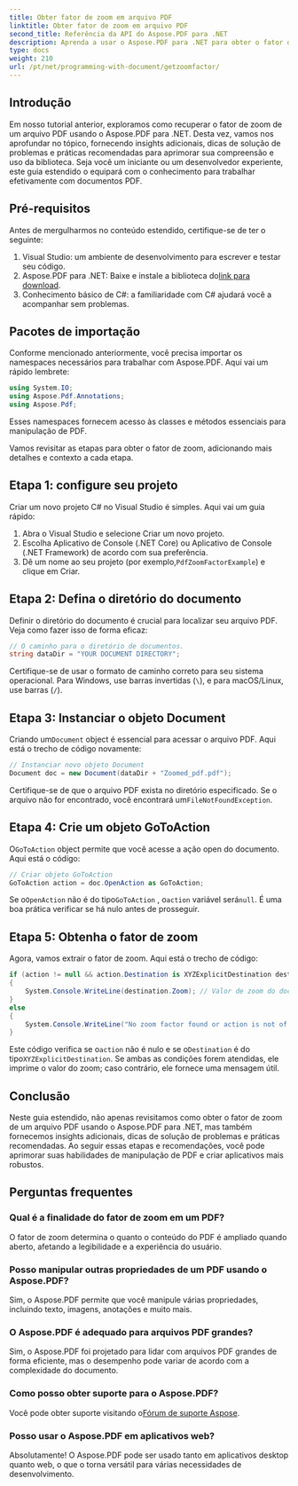 ```yaml
---
title: Obter fator de zoom em arquivo PDF
linktitle: Obter fator de zoom em arquivo PDF
second_title: Referência da API do Aspose.PDF para .NET
description: Aprenda a usar o Aspose.PDF para .NET para obter o fator de zoom em arquivos PDF com este guia passo a passo.
type: docs
weight: 210
url: /pt/net/programming-with-document/getzoomfactor/
---
```

## Introdução

Em nosso tutorial anterior, exploramos como recuperar o fator de zoom de um arquivo PDF usando o Aspose.PDF para .NET. Desta vez, vamos nos aprofundar no tópico, fornecendo insights adicionais, dicas de solução de problemas e práticas recomendadas para aprimorar sua compreensão e uso da biblioteca. Seja você um iniciante ou um desenvolvedor experiente, este guia estendido o equipará com o conhecimento para trabalhar efetivamente com documentos PDF.

## Pré-requisitos

Antes de mergulharmos no conteúdo estendido, certifique-se de ter o seguinte:

1. Visual Studio: um ambiente de desenvolvimento para escrever e testar seu código.
2. Aspose.PDF para .NET: Baixe e instale a biblioteca do[link para download](https://releases.aspose.com/pdf/net/).
3. Conhecimento básico de C#: a familiaridade com C# ajudará você a acompanhar sem problemas.

## Pacotes de importação

Conforme mencionado anteriormente, você precisa importar os namespaces necessários para trabalhar com Aspose.PDF. Aqui vai um rápido lembrete:

```csharp
using System.IO;
using Aspose.Pdf.Annotations;
using Aspose.Pdf;
```

Esses namespaces fornecem acesso às classes e métodos essenciais para manipulação de PDF.

Vamos revisitar as etapas para obter o fator de zoom, adicionando mais detalhes e contexto a cada etapa.

## Etapa 1: configure seu projeto

Criar um novo projeto C# no Visual Studio é simples. Aqui vai um guia rápido:

1. Abra o Visual Studio e selecione Criar um novo projeto.
2. Escolha Aplicativo de Console (.NET Core) ou Aplicativo de Console (.NET Framework) de acordo com sua preferência.
3.  Dê um nome ao seu projeto (por exemplo,`PdfZoomFactorExample`) e clique em Criar.

## Etapa 2: Defina o diretório do documento

Definir o diretório do documento é crucial para localizar seu arquivo PDF. Veja como fazer isso de forma eficaz:

```csharp
// O caminho para o diretório de documentos.
string dataDir = "YOUR DOCUMENT DIRECTORY";
```

Certifique-se de usar o formato de caminho correto para seu sistema operacional. Para Windows, use barras invertidas (`\`), e para macOS/Linux, use barras (`/`).

## Etapa 3: Instanciar o objeto Document

Criando um`Document` object é essencial para acessar o arquivo PDF. Aqui está o trecho de código novamente:

```csharp
// Instanciar novo objeto Document
Document doc = new Document(dataDir + "Zoomed_pdf.pdf");
```

 Certifique-se de que o arquivo PDF exista no diretório especificado. Se o arquivo não for encontrado, você encontrará um`FileNotFoundException`.

## Etapa 4: Crie um objeto GoToAction

 O`GoToAction` object permite que você acesse a ação open do documento. Aqui está o código:

```csharp
// Criar objeto GoToAction
GoToAction action = doc.OpenAction as GoToAction;
```

 Se o`OpenAction` não é do tipo`GoToAction` , o`action` variável será`null`. É uma boa prática verificar se há nulo antes de prosseguir.

## Etapa 5: Obtenha o fator de zoom

Agora, vamos extrair o fator de zoom. Aqui está o trecho de código:

```csharp
if (action != null && action.Destination is XYZExplicitDestination destination)
{
    System.Console.WriteLine(destination.Zoom); // Valor de zoom do documento;
}
else
{
    System.Console.WriteLine("No zoom factor found or action is not of type GoToAction.");
}
```

 Este código verifica se o`action` não é nulo e se o`Destination` é do tipo`XYZExplicitDestination`. Se ambas as condições forem atendidas, ele imprime o valor do zoom; caso contrário, ele fornece uma mensagem útil.

## Conclusão

Neste guia estendido, não apenas revisitamos como obter o fator de zoom de um arquivo PDF usando o Aspose.PDF para .NET, mas também fornecemos insights adicionais, dicas de solução de problemas e práticas recomendadas. Ao seguir essas etapas e recomendações, você pode aprimorar suas habilidades de manipulação de PDF e criar aplicativos mais robustos.

## Perguntas frequentes

### Qual é a finalidade do fator de zoom em um PDF?
O fator de zoom determina o quanto o conteúdo do PDF é ampliado quando aberto, afetando a legibilidade e a experiência do usuário.

### Posso manipular outras propriedades de um PDF usando o Aspose.PDF?
Sim, o Aspose.PDF permite que você manipule várias propriedades, incluindo texto, imagens, anotações e muito mais.

### O Aspose.PDF é adequado para arquivos PDF grandes?
Sim, o Aspose.PDF foi projetado para lidar com arquivos PDF grandes de forma eficiente, mas o desempenho pode variar de acordo com a complexidade do documento.

### Como posso obter suporte para o Aspose.PDF?
 Você pode obter suporte visitando o[Fórum de suporte Aspose](https://forum.aspose.com/c/pdf/10).

### Posso usar o Aspose.PDF em aplicativos web?
Absolutamente! O Aspose.PDF pode ser usado tanto em aplicativos desktop quanto web, o que o torna versátil para várias necessidades de desenvolvimento.
